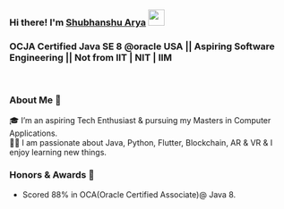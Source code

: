### Hi there! I'm [Shubhanshu Arya](https://www.linkedin.com/in/shubhanshu-arya/) <img src="https://github.com/TheDudeThatCode/TheDudeThatCode/blob/master/Assets/Hi.gif" width="29px">
### OCJA Certified Java SE 8 @oracle USA || Aspiring Software Engineering || Not from IIT | NIT | IIM

<br />

### About Me 🚀
🎓 I’m an aspiring Tech Enthusiast & pursuing my Masters in Computer Applications. </br>
👨‍💻  I am passionate about Java, Python, Flutter, Blockchain, AR & VR & I enjoy learning new things. </br>


### Honors & Awards 🏅
- Scored 88% in OCA(Oracle Certified Associate)@ Java 8.

<!---
![Dino](https://github.com/shubhanshuarya/shubhanshuarya/Assets/dino.gif)

<a href="https://www.linkedin.com/in/shubhanshu-arya/">
    <img align="left" alt="Shubhamdeep Jha | Linkedin" width="24px" src="https://github.com/daadestroyer/daadestroyer/blob/main/Assets/Linkedin.svg" />
  </a> &nbsp;&nbsp;
  <a href="https://twitter.com/ShubhanshuArya1">
    <img align="left" alt="Shubhamdeep Jha | Twitter" width="26px" src="https://github.com/TheDudeThatCode/daadestroyer/blob/main/Assets/Twitter.svg" />
  </a> &nbsp;&nbsp;
  <a href="https://www.instagram.com/Shubhanshuarya21/">
    <img align="left" alt="Shubhamdeep Jha | Instagram" width="24px" src="https://github.com/daadestroyer/daadestroyer/blob/main/Assets/Instagram.svg" />
  </a> &nbsp;&nbsp;
  <a href="mailto:shubhanshuarya2020@gmail.com">
    <img align="left" alt="Shubhamdeep Jha | Gmail" width="26px" src="https://github.com/daadestroyer/daadestroyer/blob/main/Assets/Gmail.svg" />
  </a>
  
  
  
| [<img src="https://github.com/shubhanshuarya/shubhanshuarya/blob/main/Assets/Linkedin.svg" alt="Shubhanshu Arya | Linkedin" width="34">](https://in.linkedin.com/in/shubhanshu-arya) | [<img src="https://github.com/TheDudeThatCode/TheDudeThatCode/blob/main/Assets/Instagram.svg" alt="instagram logo" width="24">](https://www.instagram.com/delta231_/) | [<img src="https://raw.githubusercontent.com/Delta456/Delta456/main/img/dev.png" alt="dev logo" width="24">](https://dev.to/delta456)| [<img src="https://raw.githubusercontent.com/Delta456/Delta456/main/img/deviant_art.jpg" alt="dev logo" width="24">](https://www.deviantart.com/delta2318) | [<img src="https://raw.githubusercontent.com/Delta456/Delta456/main/img/twitter.png" alt="twitter logo" width="34">](https://twitter.com/Delta2315) | [<img src="https://raw.githubusercontent.com/Delta456/Delta456/main/img/stack.svg" alt="stack logo" width="24">](https://stackoverflow.com/users/10053063/delta231) | [<img src="https://raw.githubusercontent.com/Delta456/Delta456/main/img/gitlab.png" alt="gitlab logo" width="24">](https://gitlab.com/Delta456) | [<img src="https://raw.githubusercontent.com/Delta456/Delta456/main/img/reddit.jpg" alt="reddit logo" width="24">](https://www.reddit.com/user/Delta231)
|---|---|---|---|---|---|---|---|





## 𝗠𝘆 𝗧𝗲𝗰𝗸 𝗦𝘁𝗮𝗰𝗸

<table>
  <tbody>
    <tr valign="top">
      <td width="25%" align="center">
        <span>𝗛𝗧𝗠𝗟𝟱</span><br><br><br>
        <img height="64px" src="https://cdn.svgporn.com/logos/html-5.svg">
      </td>
      <td width="25%" align="center">
        <span>𝗖𝗦𝗦𝟯</span><br><br><br>
        <img height="64px" src="https://cdn.svgporn.com/logos/css-3.svg">
      </td>
      <td width="25%" align="center">
        <span>𝗝𝗮𝘃𝗮𝗦𝗰𝗿𝗶𝗽𝘁</span><br><br><br>
        <img height="64px" src="https://cdn.svgporn.com/logos/javascript.svg">
      </td>
      <td width="25%" align="center">
        <span>𝗩𝘂𝗲</span><br><br><br>
        <img height="64px" src="https://cdn.svgporn.com/logos/vue.svg">
      </td>
    </tr>
    <tr valign="top">
      <td width="25%" align="center">
        <span>𝗪𝗲𝗯𝗽𝗮𝗰𝗸</span><br><br><br>
        <img height="64px" src="https://cdn.svgporn.com/logos/webpack.svg">
      </td>
      <td width="25%" align="center">
        <span>𝗘𝘀𝗹𝗶𝗻𝘁</span><br><br><br>
        <img height="64px" src="https://cdn.svgporn.com/logos/eslint.svg">
      </td>
      <td width="25%" align="center">
        <span>𝗚𝗶𝘁</span><br><br><br>
        <img height="64px" src="https://cdn.svgporn.com/logos/git-icon.svg">
      </td>
      <td width="25%" align="center">
        <span>𝗩𝗦 𝗖𝗼𝗱𝗲</span><br><br><br>
        <img height="64px" src="https://cdn.svgporn.com/logos/visual-studio-code.svg">
      </td>
    </tr>
    <tr valign="top">
      <td width="25%" align="center">
        <span>𝗟𝗲𝘀𝘀</span><br><br><br>
        <img height="64px" src="https://cdn.svgporn.com/logos/less.svg">
      </td>
      <td width="25%" align="center">
        <span>𝗦𝗮𝘀𝘀/𝗦𝗖𝗦𝗦</span><br><br><br>
        <img height="64px" src="https://cdn.svgporn.com/logos/sass.svg">
      </td>
      <td width="25%" align="center">
        <span>𝗧𝗮𝗶𝗹𝘄𝗶𝗻𝗱𝗖𝘀𝘀</span><br><br><br>
        <img height="64px" src="https://cdn.svgporn.com/logos/tailwindcss-icon.svg">
      </td>
      <td width="25%" align="center">
        <span>𝗡𝗲𝘁𝗹𝗶𝗳𝘆</span><br><br><br>
        <img height="64px" src="https://cdn.svgporn.com/logos/netlify.svg">
      </td>
    </tr>
  </tbody>
</table>

-->
